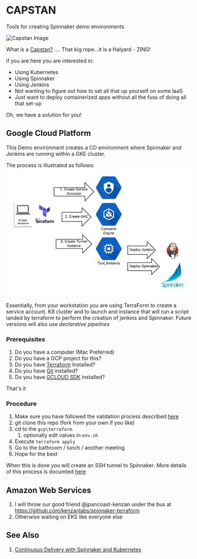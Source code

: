 # CAPSTAN
Tools for creating Spinnaker demo environments

![Capstan Image](https://upload.wikimedia.org/wikipedia/commons/thumb/e/ea/Star_of_India_capstan_1.JPG/320px-Star_of_India_capstan_1.JPG)

What is a [Capstan?](https://en.wikipedia.org/wiki/Capstan_(nautical)) .... That big rope...it is a Halyard - ZING!

if you are here you are interested in:
- Using Kubernetes
- Using Spinnaker
- Using Jenkins
- Not wanting to figure out how to set all that up yourself on some IaaS
- Just want to deploy containerized apps without all the fuss of doing all that set-up

Oh, we have a solution for you!

## Google Cloud Platform

This Demo environment creates a CD environment where Spinnaker and Jenkins are running within a GKE cluster.

The process is illustrated as follows:
![GCP Process](gcp_process.png)


Essentially, from your workstation you are using TerraForm to create a service account. K8 cluster and to launch and instance that will run a script landed by terraform to perform the creation of  jenkins and Spinnaker. Future versions will also use *declarative pipelines*

### Prerequisites

1. Do you have a computer (Mac Preferred)
1. Do you have a GCP project for this?
1. Do you have [Terraform](https://www.terraform.io/) Installed?
1. Do you have [Git](https://git-scm.com/book/en/v2/Getting-Started-Installing-Git) installed?
1. Do you have [GCLOUD SDK](https://cloud.google.com/sdk/downloads) installed?

That's it


### Procedure
1. Make sure you have followed the validation process described [here](./gcp/README.md)
1. git clone this repo (fork from your own if you like)
1. cd to the `gcp\terraform`
   1. optionally edit values in `env.sh`
1. Execute `terraform apply`
1. Go to the bathroom / lunch / another meeting
1. Hope for the best

When this is done you will create an SSH tunnel to Spinnaker. More details of this process is documted [here](./gcp/README.md)


## Amazon Web Services

1. I will throw our good friend @jpancoast-kenzan under the bus at https://github.com/kenzanlabs/spinnaker-terraform
1. Otherwise waiting on EKS like everyone else



## See Also

1. [Continuous Delivery with Spinnaker and Kubernetes](http://continuousdelivery.kenzan.com/)





